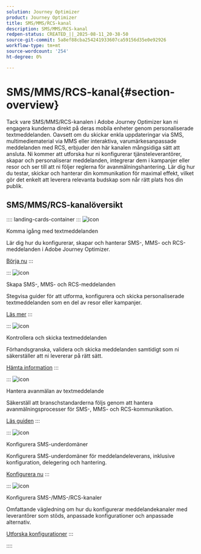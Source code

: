 ```yaml
---
solution: Journey Optimizer
product: Journey Optimizer
title: SMS/MMS/RCS-kanal
description: SMS/MMS/RCS-kanal
redpen-status: CREATED_||_2025-08-11_20-38-50
source-git-commit: 5a8ef88cba254241933607ca59156d35e0e92926
workflow-type: tm+mt
source-wordcount: '254'
ht-degree: 0%

---
```



# SMS/MMS/RCS-kanal{#section-overview}

Tack vare SMS/MMS/RCS-kanalen i Adobe Journey Optimizer kan ni engagera kunderna direkt på deras mobila enheter genom personaliserade textmeddelanden. Oavsett om du skickar enkla uppdateringar via SMS, multimediematerial via MMS eller interaktiva, varumärkesanpassade meddelanden med RCS, erbjuder den här kanalen mångsidiga sätt att ansluta. Ni kommer att utforska hur ni konfigurerar tjänsteleverantörer, skapar och personaliserar meddelanden, integrerar dem i kampanjer eller resor och ser till att ni följer reglerna för avanmälningshantering. Lär dig hur du testar, skickar och hanterar din kommunikation för maximal effekt, vilket gör det enkelt att leverera relevanta budskap som når rätt plats hos din publik.

## SMS/MMS/RCS-kanalöversikt

:::: landing-cards-container
:::
![icon](https://cdn.experienceleague.adobe.com/icons/circle-play.svg)

Komma igång med textmeddelanden

Lär dig hur du konfigurerar, skapar och hanterar SMS-, MMS- och RCS-meddelanden i Adobe Journey Optimizer.

[Börja nu](../using/sms/get-started-sms.md)
:::

:::
![icon](https://cdn.experienceleague.adobe.com/icons/list-check.svg)

Skapa SMS-, MMS- och RCS-meddelanden

Stegvisa guider för att utforma, konfigurera och skicka personaliserade textmeddelanden som en del av resor eller kampanjer.

[Läs mer](../using/sms/create-sms.md)
:::

:::
![icon](https://cdn.experienceleague.adobe.com/icons/list-check.svg)

Kontrollera och skicka textmeddelanden

Förhandsgranska, validera och skicka meddelanden samtidigt som ni säkerställer att ni levererar på rätt sätt.

[Hämta information](../using/sms/send-sms.md)
:::

:::
![icon](https://cdn.experienceleague.adobe.com/icons/shield-halved.svg)

Hantera avanmälan av textmeddelande

Säkerställ att branschstandarderna följs genom att hantera avanmälningsprocesser för SMS-, MMS- och RCS-kommunikation.

[Läs guiden](../using/sms/sms-opt-out.md)
:::

:::
![icon](https://cdn.experienceleague.adobe.com/icons/gear.svg)

Konfigurera SMS-underdomäner

Konfigurera SMS-underdomäner för meddelandeleverans, inklusive konfiguration, delegering och hantering.

[Konfigurera nu](../using/sms/sms-subdomains.md)
:::

:::
![icon](https://cdn.experienceleague.adobe.com/icons/code-branch.svg)

Konfigurera SMS-/MMS-/RCS-kanaler

Omfattande vägledning om hur du konfigurerar meddelandekanaler med leverantörer som stöds, anpassade konfigurationer och anpassade alternativ.

[Utforska konfigurationer](configure-sms-landing-page.md)
:::

::::
